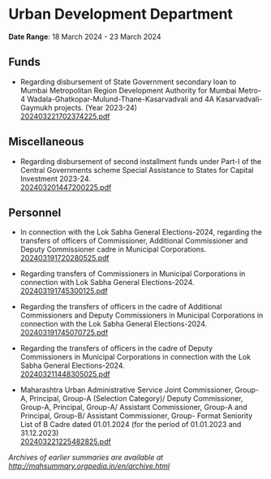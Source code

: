 # Urban Development Department

**Date Range**: 18 March 2024 - 23 March 2024


## Funds
- Regarding disbursement of State Government secondary loan to Mumbai Metropolitan Region Development Authority for Mumbai Metro-4 Wadala-Ghatkopar-Mulund-Thane-Kasarvadvali and 4A Kasarvadvali-Gaymukh projects. (Year 2023-24)\
  [202403221702374225.pdf](https://gr.maharashtra.gov.in/Site/Upload/Government%20Resolutions/English/202403221702374225.pdf)

## Miscellaneous
- Regarding disbursement of second installment funds under Part-I of the Central Governments scheme Special Assistance to States for Capital Investment 2023-24.\
  [202403201447200225.pdf](https://gr.maharashtra.gov.in/Site/Upload/Government%20Resolutions/English/202403201447200225.pdf)

## Personnel
- In connection with the Lok Sabha General Elections-2024, regarding the transfers of officers of Commissioner, Additional Commissioner and Deputy Commissioner cadre in Municipal Corporations.\
  [202403191720280525.pdf](https://gr.maharashtra.gov.in/Site/Upload/Government%20Resolutions/English/202403191720280525....pdf)

- Regarding transfers of Commissioners in Municipal Corporations in connection with Lok Sabha General Elections-2024.\
  [202403191745300125.pdf](https://gr.maharashtra.gov.in/Site/Upload/Government%20Resolutions/English/202403191745300125.pdf)

- Regarding the transfers of officers in the cadre of Additional Commissioners and Deputy Commissioners in Municipal Corporations in connection with the Lok Sabha General Elections-2024.\
  [202403191745070725.pdf](https://gr.maharashtra.gov.in/Site/Upload/Government%20Resolutions/English/202403191745070725.pdf)

- Regarding the transfers of officers in the cadre of Deputy Commissioners in Municipal Corporations in connection with the Lok Sabha General Elections-2024.\
  [202403211448305025.pdf](https://gr.maharashtra.gov.in/Site/Upload/Government%20Resolutions/English/202403211448305025.pdf)

- Maharashtra Urban Administrative Service Joint Commissioner, Group-A, Principal, Group-A (Selection Category)/ Deputy Commissioner, Group-A, Principal, Group-A/ Assistant Commissioner, Group-A and Principal, Group-B/ Assistant Commissioner, Group- Format Seniority List of B Cadre dated 01.01.2024 (for the period of 01.01.2023 and 31.12.2023)\
  [202403221225482825.pdf](https://gr.maharashtra.gov.in/Site/Upload/Government%20Resolutions/English/202403221225482825.pdf)


*Archives of earlier summaries are available at http://mahsummary.orgpedia.in/en/archive.html*